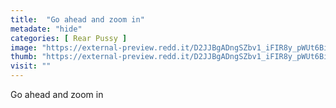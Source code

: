 ```yaml
---
title:  "Go ahead and zoom in"
metadate: "hide"
categories: [ Rear Pussy ]
image: "https://external-preview.redd.it/D2JJBgADngSZbv1_iFIR8y_pWUt6Bi8SEDWYs4mXU_w.jpg?auto=webp&s=1e54228e956c8e78366d7be3fc715177999cd273"
thumb: "https://external-preview.redd.it/D2JJBgADngSZbv1_iFIR8y_pWUt6Bi8SEDWYs4mXU_w.jpg?width=1080&crop=smart&auto=webp&s=e80c5d8ce922868be8d517828e8461b5c83e27b5"
visit: ""
---
```

Go ahead and zoom in
